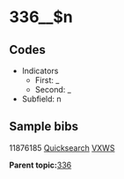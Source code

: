# 336\_\_$n

## Codes

-   Indicators
    -   First: \_
    -   Second: \_
-   Subfield: n

## Sample bibs

11876185 [Quicksearch](https://search.library.yale.edu/catalog/11876185) [VXWS](http://prodorbis.library.yale.edu:7014/vxws/GetHoldingsService?bibId=11876185)

**Parent topic:**[336](../../tags/336/336.md)

